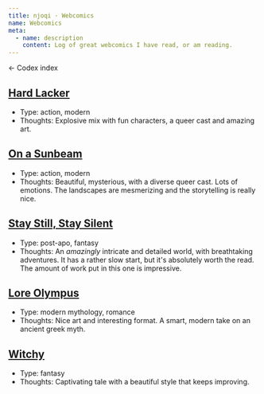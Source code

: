 ```yaml
---
title: njoqi · Webcomics
name: Webcomics
meta:
  - name: description
    content: Log of great webcomics I have read, or am reading.
---
```


<p>
  <router-link to="/codex">
    ← Codex index
  </router-link>
</p>

<script setup>
  import ArticleHeader from '../../components/article-header.vue'
</script>

<article-header v-bind="frontmatter" />

## [Hard Lacker](https://hardlacquer.com/post/185301375229/post1x01)

- Type: action, modern
- Thoughts: Explosive mix with fun characters, a queer cast and amazing art.

## [On a Sunbeam](https://www.onasunbeam.com/)

- Type: action, modern
- Thoughts: Beautiful, mysterious, with a diverse queer cast. Lots of emotions. The landscapes are mesmerizing and the storytelling is really nice.

## [Stay Still, Stay Silent](http://sssscomic.com/)

- Type: post-apo, fantasy
- Thoughts: An *amazingly* intricate and detailed world, with breathtaking adventures. It has a rather slow start, but it's absolutely worth the read. The amount of work put in this one is impressive.

## [Lore Olympus](https://www.webtoons.com/en/romance/lore-olympus/list?title_no=1320)

- Type: modern mythology, romance
- Thoughts: Nice art and interesting format. A smart, modern take on an ancient greek myth.

## [Witchy](http://witchycomic.com/comic/page-1/)

- Type: fantasy
- Thoughts: Captivating tale with a beautiful style that keeps improving.